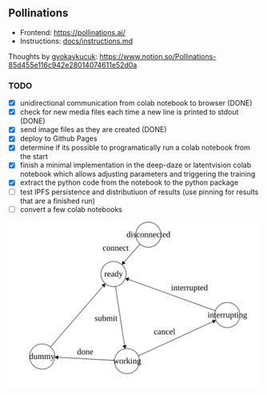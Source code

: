 ## Pollinations

- Frontend: https://pollinations.ai/
- Instructions: [docs/instructions.md](docs/instructions.md)

Thoughts by [gyokaykucuk](https://github.com/gokaykucuk): https://www.notion.so/Pollinations-85d455e116c942e28014074611e52d0a 

### TODO
- [x] unidirectional communication from colab notebook to browser (DONE)
- [x] check for new media files each time a new line is printed to stdout (DONE)
- [x] send image files as they are created (DONE)
- [x] deploy to Github Pages
- [x] determine if its possible to programatically run a colab notebook from the start
- [x] finish a minimal implementation in the deep-daze or latentvision colab notebook which allows adjusting parameters and triggering the training
- [x] extract the python code from the notebook to the python package
- [ ] test IPFS persistence and distributiuon of results (use pinning for results that are a finished run)
- [ ] convert a few colab notebooks

![FSM](fsm.svg)
